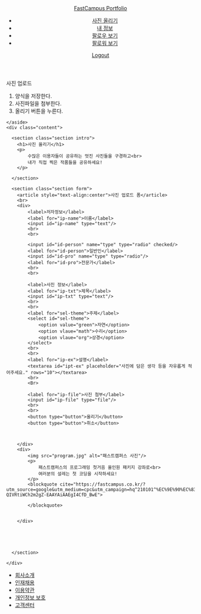 <!DOCTYPE html>
<html lang="ko">
<head>
  <meta charset="UTF-8">
  <meta name="viewport" content="width=device-width, initial-scale=1.0">
  <title>Document</title>
  </head>
<body>
  <header class="header">
    <a class="logo" href="#">FastCampus Portfolio</a>
    <nav class="nav">
      <ul>
        <li><a href="#">사진 올리기</a></li>
        <li><a href="#">내 정보</a></li>
        <li><a href="#">팔로우 보기</a></li>
        <li><a href="#">팔로워 보기</a></li>
      </ul>
    </nav>
    <a class="account" href="#">Logout</a>
  </header>
  <main class="main">
    <aside class="aside">
      <div class="option-title">사진 업로드</div>
      <ol>
        <li>양식을 저장한다.</li>
        <li>사진파일을 첨부한다.</li>
        <li>올리기 버튼을 누른다.</li>
      </ol>

    </aside>
    <div class="content">

      <section class="section intro">
        <h1>사진 올리기</h1>
        <p>
            수많은 이용자들이 공유하는 멋진 사진들을 구경하고<br>
            내가 직접 찍은 작품들을 공유하세요!
        </p>
       
      </section>

      <section class="section form">
        <article style="text-align:center">사진 업로드 폼</article>
        <br>
        <div>
            <label>저자정보</label>
            <label for="ip-name">이름</label>
            <input id="ip-name" type="text"/>
            <br>
            <br>

            <input id="id-person" name="type" type="radio" checked/>
            <label for="id-person">일반인</label>
            <input id="id-pro" name="type" type="radio"/>
            <label for="id-pro">전문가</label>
            <br>
            <br>

            <label>사진 정보</label>
            <label for="ip-txt">제목</label>
            <input id="ip-txt" type="text"/>
            <br>
            <br>
            <label for="sel-theme">주제</label>
            <select id="sel-theme">
                <option value="green">자연</option>
                <option vlaue="math">수리</option>
                <option vlaue="org">상경</option>
            </select>
            <br>
            <br>
            <label for="ip-ex">설명</label>
            <textarea id="ipt-ex" placeholder="사진에 담은 생각 등을 자유롭게 적어주세요." rows="10"></textarea>
            <br>
            <Br>
            
            <label for="ip-file">사진 첨부</label>
            <input id="ip-file" type="file"/>
            <br>
            <br>
            <button type="button">올리기</button>
            <button type="button">취소</button>

            

        </div>
        <div>
            <img src="program.jpg" alt="패스트캠퍼스 사진"/>
            <p>
                패스트캠퍼스의 프로그래밍 첫거음 올인원 패키지 강좌로<br>
                여러분의 설레는 첫 코딩을 시작하세요!
            </p>
            <blockquote cite="https://fastcampus.co.kr/?utm_source=google&utm_medium=cpc&utm_campaign=hq^210101^%EC%9E%90%EC%83%81%ED%98%B8&utm_content=%ED%8C%A8%EC%8A%A4%ED%8A%B8%EC%BA%A0%ED%8D%BC%EC%8A%A4&utm_term=&gclid=EAIaIQobChMIl9aTiP3P-QIVRtiWCh2m2gZ-EAAYAiAAEgI4CfD_BwE">

            </blockquote>


        </div>
        
    

   

      </section>

    </div>
  </main>
  <footer class="footer">
    <ul>
      <li><a href="#">회사소개</a></li>
      <li><a href="#">인재채용</a></li>
      <li><a href="#">이용약관</a></li>
      <li><a href="#">개인정보 보호</a></li>
      <li><a href="#">고객센터</a></li>
    </ul>
  </footer>
  
</body>
</html>
